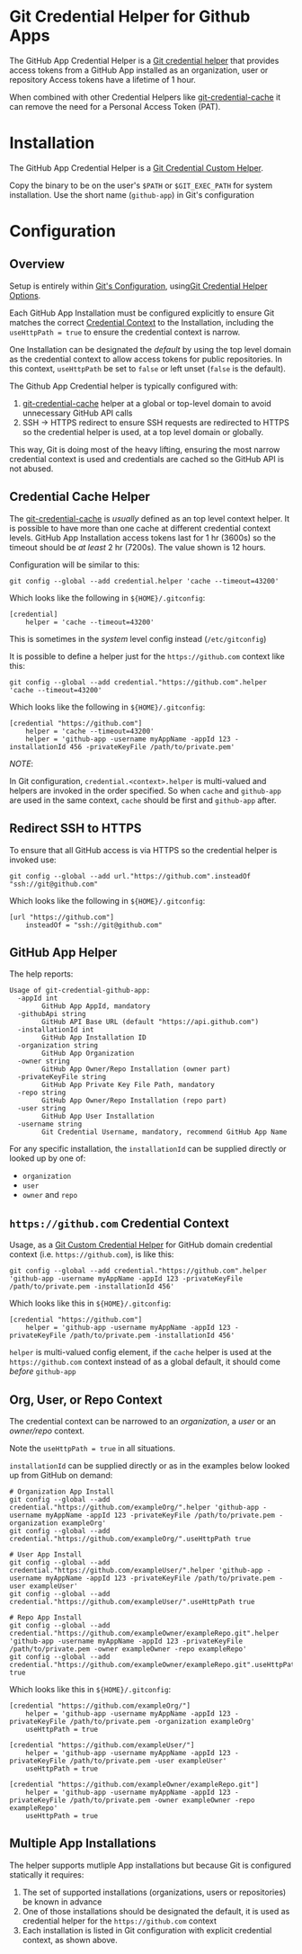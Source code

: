 # Git Credential Helper for Github Apps

The GitHub App Credential Helper is a [Git credential helper][1] that provides access tokens from a GitHub App installed
as an organization, user or repository Access tokens have a lifetime of 1 hour.

When combined with other Credential Helpers like [git-credential-cache][6] it can remove the need for a Personal Access Token (PAT).

# Installation

The GitHub App Credential Helper is a [Git Credential Custom Helper][2].

Copy the binary to be on the user's `$PATH` or `$GIT_EXEC_PATH` for system installation. Use the short name (`github-app`) in Git's configuration

# Configuration

## Overview

Setup is entirely within [Git's Configuration][5], using[Git Credential Helper Options][3].

Each GitHub App Installation must be configured explicitly to ensure Git matches the correct [Credential Context][4] to the Installation,
including the `useHttpPath = true` to ensure the credential context is narrow.

One Installation can be designated the _default_ by using the top level domain as the credential context to allow access tokens for public repositories.
In this context, `useHttpPath` be set to `false` or left unset (`false` is the default).

The Github App Credential helper is typically configured with:

1. [git-credential-cache][6] helper at a global or top-level domain to avoid unnecessary GitHub API calls
2. SSH -> HTTPS redirect to ensure SSH requests are redirected to HTTPS so the credential helper is used, at a top level domain or globally.

This way, Git is doing most of the heavy lifting, ensuring the most narrow credential context is used and credentials are cached so the GitHub API is not abused.

## Credential Cache Helper

The [git-credential-cache][6] is _usually_ defined as an top level context helper. It is possible to have more than one cache at different credential context levels.
GitHub App Installation access tokens last for 1 hr (3600s) so the timeout should be _at least_ 2 hr (7200s). The value shown is 12 hours.

Configuration will be similar to this:
```
git config --global --add credential.helper 'cache --timeout=43200'
```

Which looks like the following in `${HOME}/.gitconfig`:
```
[credential]
    helper = 'cache --timeout=43200'
```
This is sometimes in the _system_ level config instead (`/etc/gitconfig`)

It is possible to define a helper just for the `https://github.com` context like this:
```
git config --global --add credential."https://github.com".helper 'cache --timeout=43200'
```

Which looks like the following in `${HOME}/.gitconfig`:
```
[credential "https://github.com"]
    helper = 'cache --timeout=43200'
    helper = 'github-app -username myAppName -appId 123 -installationId 456 -privateKeyFile /path/to/private.pem'
```
*NOTE*:

In Git configuration, `credential.<context>.helper` is multi-valued and helpers are invoked in the order specified.
So when `cache` and `github-app` are used in the same context, `cache` should be first and `github-app` after.

## Redirect SSH to HTTPS

To ensure that all GitHub access is via HTTPS so the credential helper is invoked use:
```
git config --global --add url."https://github.com".insteadOf "ssh://git@github.com"
```

Which looks like the following in `${HOME}/.gitconfig`:
```
[url "https://github.com"]
    insteadOf = "ssh://git@github.com"
```

## GitHub App Helper

The help reports:
```
Usage of git-credential-github-app:
  -appId int
    	GitHub App AppId, mandatory
  -githubApi string
    	GitHub API Base URL (default "https://api.github.com")
  -installationId int
    	GitHub App Installation ID
  -organization string
    	GitHub App Organization
  -owner string
    	GitHub App Owner/Repo Installation (owner part)
  -privateKeyFile string
    	GitHub App Private Key File Path, mandatory
  -repo string
    	GitHub App Owner/Repo Installation (repo part)
  -user string
    	GitHub App User Installation
  -username string
    	Git Credential Username, mandatory, recommend GitHub App Name
```

For any specific installation, the `installationId` can be supplied directly or looked up by one of:
* `organization`
* `user`
* `owner` and `repo`

## `https://github.com` Credential Context

Usage, as a [Git Custom Credential Helper][2] for GitHub domain credential context (i.e. `https://github.com`), is like this:

```
git config --global --add credential."https://github.com".helper 'github-app -username myAppName -appId 123 -privateKeyFile /path/to/private.pem -installationId 456'
```

Which looks like this in `${HOME}/.gitconfig`:

```
[credential "https://github.com"]
    helper = 'github-app -username myAppName -appId 123 -privateKeyFile /path/to/private.pem -installationId 456'
```

`helper` is multi-valued config element, if the `cache` helper is used at the `https://github.com` context instead of as a global default, it should come _before_ `github-app`

## Org, User, or Repo Context

The credential context can be narrowed to an _organization_, a _user_ or an _owner/repo_ context.

Note the `useHttpPath = true` in all situations.

`installationId` can be supplied directly or as in the examples below looked up from GitHub on demand:

```
# Organization App Install
git config --global --add credential."https://github.com/exampleOrg/".helper 'github-app -username myAppName -appId 123 -privateKeyFile /path/to/private.pem -organization exampleOrg'
git config --global --add credential."https://github.com/exampleOrg/".useHttpPath true

# User App Install
git config --global --add credential."https://github.com/exampleUser/".helper 'github-app -username myAppName -appId 123 -privateKeyFile /path/to/private.pem -user exampleUser'
git config --global --add credential."https://github.com/exampleUser/".useHttpPath true

# Repo App Install
git config --global --add credential."https://github.com/exampleOwner/exampleRepo.git".helper 'github-app -username myAppName -appId 123 -privateKeyFile /path/to/private.pem -owner exampleOwner -repo exampleRepo'
git config --global --add credential."https://github.com/exampleOwner/exampleRepo.git".useHttpPath true
```

Which looks like this in `${HOME}/.gitconfig`:
```
[credential "https://github.com/exampleOrg/"]
    helper = 'github-app -username myAppName -appId 123 -privateKeyFile /path/to/private.pem -organization exampleOrg'
    useHttpPath = true

[credential "https://github.com/exampleUser/"]
    helper = 'github-app -username myAppName -appId 123 -privateKeyFile /path/to/private.pem -user exampleUser'
    useHttpPath = true

[credential "https://github.com/exampleOwner/exampleRepo.git"]
    helper = 'github-app -username myAppName -appId 123 -privateKeyFile /path/to/private.pem -owner exampleOwner -repo exampleRepo'
    useHttpPath = true
```

## Multiple App Installations

The helper supports mutliple App installations but because Git is configured statically it requires:

1. The set of supported installations (organizations, users or repositories) be known in advance
2. One of those installations should be designated the default, it is used as credential helper for the `https://github.com` context
3. Each installation is listed in Git configuration with explicit credential context, as shown above.

<!-- References -->

[1]: https://git-scm.com/docs/gitcredentials
[2]: https://git-scm.com/docs/gitcredentials#_custom_helpers
[3]: https://git-scm.com/docs/gitcredentials#_configuration_options
[4]: https://git-scm.com/docs/gitcredentials#_credential_contexts
[5]: https://git-scm.com/docs/git-config
[6]: https://git-scm.com/docs/git-credential-cache

